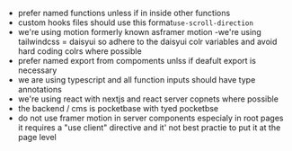 - prefer named functions unless if in inside other functions
- custom hooks files should use this format`use-scroll-direction`
- we're using motion formerly known asframer motion
-we're using tailwindcss = daisyui so adhere to the daisyui colr variables and avoid hard coding colrs where possible
- prefer named export from compoments unlss if deafult export is necessary
- we are using typescript and all function inputs should have type annotations
 - we're using react with nextjs and react server copnets where possible
 - the backend / cms is pocketbase with tyed pocketbse
- do not use framer motion in server components especialy in root pages it requires a "use client" directive and it' not best practie to put it at the page level
